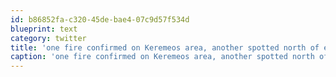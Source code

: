 ```yaml
---
id: b86852fa-c320-45de-bae4-07c9d57f534d
blueprint: text
category: twitter
title: 'one fire confirmed on Keremeos area, another spotted north of existing one (scanner chat) #kelownafire'
caption: 'one fire confirmed on Keremeos area, another spotted north of existing one (scanner chat) <span class="hashtag hashtag_local">#<a href="http://tweettemp.darylchymko.ca/?tag=kelownafire">kelownafire</a>'
---
```


